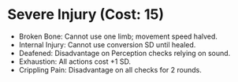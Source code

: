 # Severe Injury (Cost: 15)

- Broken Bone: Cannot use one limb; movement speed halved.
- Internal Injury: Cannot use conversion SD until healed.
- Deafened: Disadvantage on Perception checks relying on sound.
- Exhaustion: All actions cost +1 SD.
- Crippling Pain: Disadvantage on all checks for 2 rounds.
